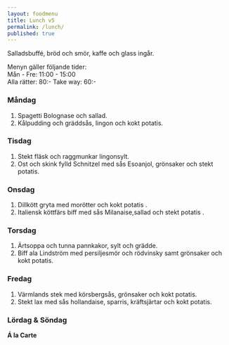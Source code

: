 ```yaml
---
layout: foodmenu
title: Lunch v5
permalink: /lunch/
published: true
---
```

Salladsbuffé, bröd och smör, kaffe och glass ingår.

Menyn gäller följande tider:  
Mån - Fre: 11:00 - 15:00  
Alla rätter: 80:- Take way: 60:-

### Måndag

1. Spagetti Bolognase och sallad.
2. Kålpudding och gräddsås, lingon och kokt potatis.

### Tisdag

1. Stekt fläsk och raggmunkar lingonsylt.
2. Ost och skink fylld Schnitzel med sås Esoanjol, grönsaker och stekt potatis.

### Onsdag

1. Dillkött gryta med morötter och kokt potatis .
2. Italiensk köttfärs biff med sås Milanaise,sallad och stekt potatis .

### Torsdag

1. Ärtsoppa och tunna pannkakor, sylt och grädde.
2. Biff ala Lindström med persiljesmör och rödvinsky samt grönsaker och kokt potatis.


### Fredag

1. Värmlands stek med körsbergsås, grönsaker och kokt potatis.
2. Stekt lax med sås hollandaise, sparris, kräftsjärtar och kokt potatis.


### Lördag & Söndag

**Á la Carte**
